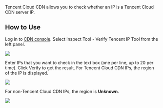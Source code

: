 Tencent Cloud CDN allows you to check whether an IP is a Tencent Cloud CDN server IP.

## How to Use

Log in to [CDN console](https://intl.cloud.tencent.com/login). Select Inspect Tool - Verify Tencent IP Tool from the left panel. 

![](https://main.qcloudimg.com/raw/e686b95097c9eabebcdd5ca769de99f3.jpg)

Enter IPs that you want to check in the text box (one per line, up to 20 per time). Click Verify to get the result.
For Tencent Cloud CDN IPs, the region of the IP is displayed. 

![](https://main.qcloudimg.com/raw/4e6bf8bc8ba4375c40d815f194fd676b.jpg)

For non-Tencent Cloud CDN IPs, the region is **Unknown**. 

![](https://main.qcloudimg.com/raw/5c9097afbbc40c4c1012a16c0073bc43.jpg)
